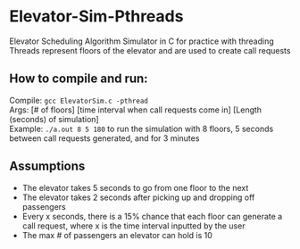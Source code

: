 # Elevator-Sim-Pthreads
Elevator Scheduling Algorithm Simulator in C for practice with threading<br>
Threads represent floors of the elevator and are used to create call requests

## How to compile and run:
Compile: ```gcc ElevatorSim.c -pthread```<br>
Args: [# of floors] [time interval when call requests come in] [Length (seconds) of simulation]<br>
Example: ```./a.out 8 5 180``` to run the simulation with 8 floors, 5 seconds between call requests generated, and for 3 minutes

## Assumptions
- The elevator takes 5 seconds to go from one floor to the next
- The elevator takes 2 seconds after picking up and dropping off passengers
- Every x seconds, there is a 15% chance that each floor can generate a call request, where x is the time interval inputted by the user
- The max # of passengers an elevator can hold is 10

